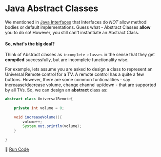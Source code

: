 # Java Abstract Classes


We mentioned in [Java Interfaces](Java-Interfaces) that Interfaces do _NOT_ allow method bodies or default implementations. Guess what - Abstract Classes **allow** you to do so! However, you still can't instantiate an Abstract Class. 

#### So, what's the big deal?

Think of Abstract classes as `incomplete classes` in the sense that they get **compiled** successfully, but are incomplete functionality wise. 

For example, lets assume you are asked to design a class to represent an Universal Remote control for a TV. A remote control has a quite a few buttons. However, there are some common funtionalities - say increaase/decrease volume, change channel up/down - that are supported by all TVs. So, we can design an **abstract** class as:

```java
abstract class UniversalRemote{
	
	private int volume = 0;
	
	void increaseVolume(){
		volume++;
		System.out.println(volume);
	}
	
}
```

:rocket: [Run Code](https://repl.it/CVJN/0)